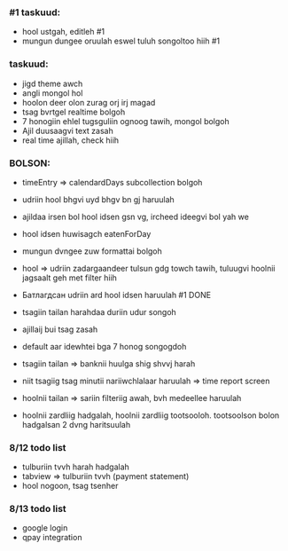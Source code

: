 

### #1 taskuud:
- hool ustgah, editleh  #1
-  mungun dungee oruulah eswel tuluh songoltoo hiih #1

### taskuud:
- jigd theme awch
- angli mongol hol
- hoolon deer olon zurag orj irj magad
- tsag bvrtgel realtime bolgoh
- 7 honogiin ehlel tugsguliin ognoog tawih, mongol bolgoh
- Ajil duusaagvi text zasah
- real time ajillah, check hiih

###  BOLSON:
-  timeEntry => calendardDays subcollection bolgoh
-  udriin hool bhgvi uyd bhgv bn gj haruulah   
-  ajildaa irsen bol hool idsen gsn vg, ircheed ideegvi bol yah we
-  hool idsen huwisagch eatenForDay
- mungun dvngee zuw formattai bolgoh
-  hool => udriin zadargaandeer tulsun gdg towch tawih, tuluugvi hoolnii jagsaalt geh met filter hiih
-  Батлагдсан udriin ard hool idsen haruulah #1  DONE
- tsagiin tailan harahdaa duriin udur songoh
- ajillaij bui tsag zasah
- default aar idewhtei bga 7 honog songogdoh

- tsagiin tailan => banknii huulga shig shvvj harah
- niit tsagiig tsag minutii nariiwchlalaar haruulah => time report screen
- hoolnii tailan => sariin filteriig awah, bvh medeellee haruulah
- hoolnii zardliig hadgalah, hoolnii zardliig tootsooloh. tootsoolson bolon hadgalsan 
2 dvng haritsuulah


### 8/12 todo list
- tulburiin tvvh harah hadgalah
- tabview => tulburiin tvvh (payment statement) 
- hool nogoon, tsag tsenher



### 8/13 todo list
- google login
- qpay integration